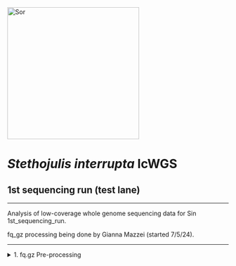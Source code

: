<img src="https://inaturalist-open-data.s3.amazonaws.com/photos/236392150/original.jpg" alt="Sor" width="300"/>

# _Stethojulis interrupta_ lcWGS

## 1st sequencing run (test lane)
---
Analysis of low-coverage whole genome sequencing data for Sin 1st_sequencing_run.

fq_gz processing being done by Gianna Mazzei (started 7/5/24).

---

<details><summary>1. fq.gz Pre-processing</summary>
	
## 1. fq.gz Pre-processing
→ (*) _denotes steps with MultiQC Report Analyses_
<details><summary>0. Set-up</summary>
<p>

## 0. Set-up

Began by making a new repo on Github titled "pire_stethojulis_interrupta_lcwgs" 

Then went to my terminal and cloned the repo
```
[hpc-0356@wahab-01 ~]$ cd /archive/carpenterlab/pire/
[hpc-0356@wahab-01 pire]$ git clone {https://github.com/philippinespire/pire_stethojulis_interrupta_lcwgs}
```
Get a .gitignore file from another PIRE species repo and copy it here, then push this file to github.
```
[hpc-0356@wahab-01 pire]$ cd pire_stethojulis_interrupta_lcwgs
[hpc-0356@wahab-01 pire_stethojulis_interrupta_lcwgs]$ cp ../pire_taeniamia_zosterophora_lcwgs/.gitignore .
[hpc-0356@wahab-01 pire_stethojulis_interrupta_lcwgs]$ git pull
[hpc-0356@wahab-01 pire_stethojulis_interrupta_lcwgs]$ git add .gitignore
[hpc-0356@wahab-01 pire_stethojulis_interrupta_lcwgs]$ git commit -m "add gitignore"
[hpc-0356@wahab-01 pire_stethojulis_interrupta_lcwgs]$ git push
```
Make 1st sequencing run directory
```
[hpc-0356@wahab-01 pire_stethojulis_interrupta_lcwgs]$ mkdir 1st_sequencing_run
```
</p>

---
</details>

<details><summary>1. Get raw data</summary>
<p>

## 1. Get raw data

```
[hpc-0356@wahab-01 pire_stethojulis_interrupta_lcwgs]$ cd 1st_sequencing_run
[hpc-0356@wahab-01 1st_sequencing_run]$ rsync -r /archive/carpenterlab/pire/downloads/stethojulis_interrupta/1st_sequencing_run-lcwgs/fq_raw 1st_sequencing_run
```

</p>

---
</details>

<details><summary>2. Proofread the decode file</summary>
<p>

## 2. Proofread the decode file

```
[hpc-0356@wahab-01 fq_raw]$ cat Sin_lcwgs-testlane_SequenceNameDecode.tsv
```
Checked that I have sequencing data for all individuals in the decode file:
```
salloc
bash

[hpc-0356@d5-w6420b-23 fq_raw]$ ls *1.fq.gz | wc -l 
				ls *2.fq.gz | wc -l 
90
90
```
Number of lines:
```
[hpc-0356@d5-w6420b-23 fq_raw]$ wc -l Sin_lcwgs-testlane_SequenceNameDecode.tsv
89 Sin_lcwgs-testlane_SequenceNameDecode.tsv
```
Are there duplicates?
```
[hpc-0356@d5-w6420b-23 fq_raw]$ cat Sin_lcwgs-testlane_SequenceNameDecode.tsv| sort | uniq | wc -l
89
```
***Skip steps 3 and 4***

---
</details>

<details><summary>5. Perform a renaming dry run</summary>

## 5. Perform a renaming dry run

```
[hpc-0356@d1-w6420a-23 fq_raw]$ bash /home/e1garcia/shotgun_PIRE/pire_fq_gz_processing/renameFQGZ.bash Sin_lcwgs-testlane_SequenceNameDecode.tsv
```
---

</details>

<details><summary>6. Rename the files</summary>
	
## 6. Rename the files
```
[hpc-0356@d1-w6420a-23 fq_raw]$ bash /home/e1garcia/shotgun_PIRE/pire_fq_gz_processing/renameFQGZ.bash Sin_lcwgs-testlane_SequenceNameDecode.tsv rename
```
---

</details>

<details><summary>7. Check the quality of raw data (*)</summary>

## 7. Check the quality of raw data (*)

Execute `Multi_FASTQC.sh`:
```
[hpc-0356@d5-w6420b-23 1st_sequencing_run]$ sbatch /home/e1garcia/shotgun_PIRE/pire_fq_gz_processing/Multi_FASTQC.sh "fq_raw" "fqc_raw_report"  "fq.gz"
Submitted batch job 3347515
```

### MultiQC output (fq_raw/fqc_raw_report.html):
* Overall, Albatross samples have much higher read counts
	* The Undetermined library has 166.8 million reads
	* Proportion of Undetermined Reads: 0.177
 * Almost all samples are failing Per Base Sequence Content
 * At this point, there are many overrepresented sequences (almost all failed) as well as high adapter content (all failed)

```
‣ % duplication - 
	• Alb: 20 - 50.1%
 	• Contemp: 0 - 16.6%
	• Undertermined: 34.9 - 35.8%
‣ GC content - 
	• Alb: 42 - 54%, 62%: `Sin-APnd_005-Ex1-4B-lcwgs-1-1.2`
 	• Contemp: 43 - 54%
	• Undetermined: 47 - 54%
‣ number of reads - 
	• Alb: 3.3 - 62.8 mil
 	• Contemp: 0 - 7.2 mil
	• Undetermined: 166.8 mil
```
---

</details>

<details><summary>8. First trim (*)</summary>
<p>

## 8. First trim (*)
	
```
[hpc-0356@wahab-01 1st_sequencing_run]$ sbatch /home/e1garcia/shotgun_PIRE/pire_fq_gz_processing/runFASTP_1st_trim.sbatch fq_raw fq_fp1
Submitted batch job 3349635
```

### Review the FastQC output (fq_fp1/1st_fastp_report.html):
After 1st trim:
* `Sin-CPnd_016-Ex1-1E-lcwgs-1-1` has only 24 reads
* After filtering, GC content appears to have stabilized, except for `Sin-CPnd_016-Ex1-1E-lcwgs-1-1`. This volatility is likely from the low read count.

```  
‣ % duplication - 
    	• Albatross: 1.3 - 8.4%, 17.4%: `Sin-APnd_023-Ex1-6D`, 23.7%: `Sin-APnd_006-Ex1-4C`
	• Contemporary: 0.0 - 6.9% 
	• Undetermined: 1.7%
‣ GC content -
    	• Albatross: 36.9 - 40.4%
	• Contemporary: 39.4 - 44.8%
	• Undetermined:39.2%
‣ passing filter - 
    	• Albatross: 66.9%: `Sin-APnd_005-Ex1-4B`, 89.4 - 94.6%
	• Contemporary: 84.6 - 95.9%
	• Undetermined: 73.0%
‣ % adapter - 
    	• Albatross: 82.3 - 96.2%
	• Contemporary: 48.7 - 93.4%
	• Undetermined: 83.6%
‣ number of reads - 
    	• Albatross: - 125.5 mil
	• Contemporary: 0 - 14.4 mil
	• Undetermined: 333.5 mil
```

---
</details>

<details><summary>9. Remove duplicates with clumpify</summary>
<p>

## 9. Remove duplicates with clumpify

### 9a. Remove duplicates
 ```
[hpc-0356@wahab-01 1st_sequencing_run]$ bash /home/e1garcia/shotgun_PIRE/pire_fq_gz_processing/runCLUMPIFY_r1r2_array.bash fq_fp1 fq_fp1_clmp /scratch/hpc-0356 20
Submitted batch job 3349789
```

### 9c. Check duplicate removal success

Clumpify Successfully worked on all samples
```
[hpc-0356@wahab-01 1st_sequencing_run]$ salloc
[hpc-0356@d6-w6420b-07 1st_sequencing_run]$ enable_lmod
[hpc-0356@d6-w6420b-07 1st_sequencing_run]$ module load container_env R/4.3 
[hpc-0356@d4-w6420b-07 1st_sequencing_run]$ crun R < /home/e1garcia/shotgun_PIRE/pire_fq_gz_processing/checkClumpify_EG.R --no-save
[hpc-0356@d6-w6420b-07 1st_sequencing_run]$ exit
```
### 9d. Clean the scratch drive
```
[hpc-0356@wahab-01 1st_sequencing_run]$ sbatch /home/e1garcia/shotgun_PIRE/pire_fq_gz_processing/cleanSCRATCH.sbatch /scratch/hpc-0356 "*clumpify*temp*"
Submitted batch job 3349945
```
### 9e. Generate metadata on deduplicated FASTQ files
```
[hpc-0356@wahab-01 1st_sequencing_run]$ sbatch /home/e1garcia/shotgun_PIRE/pire_fq_gz_processing/Multi_FASTQC.sh "fq_fp1_clmp" "fqc_clmp_report"  "fq.gz"
Submitted batch job 3349946
```

**Results** (fq_fp1_clmp/fqc_clmp_report.html): 
*

```
‣ % duplication - 
    • Alb: 
    • Contemp: 
    • Undetermined: 
‣ GC content - 
    • Alb: 
    • Contemp: 
    • Undetermined: 
‣ length - 
    • Alb: 
    • Contemp: 
    • Undetermined: 
‣ number of reads -
    • Alb: 
    • Contemp: 
    • Undetermined: 
```
</p>

---
</details>

